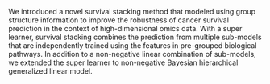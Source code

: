 We introduced a novel survival stacking method that modeled using group structure information to improve the robustness of cancer survival prediction in the context of high-dimensional omics data. With a super learner, survival stacking combines the prediction from multiple sub-models that are independently trained using the features in pre-grouped biological pathways. In addition to a non-negative linear combination of sub-models, we extended the super learner to non-negative Bayesian hierarchical generalized linear model.
